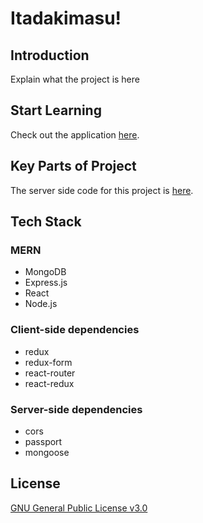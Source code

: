 # Itadakimasu!

## Introduction
Explain what the project is here

## Start Learning
Check out the application [here](https://polar-dawn-64935.herokuapp.com/).

## Key Parts of Project
The server side code for this project is [here](https://github.com/thinkful-ei23/itadakimasu-server).

## Tech Stack

### MERN
* MongoDB
* Express.js
* React
* Node.js

### Client-side dependencies
* redux
* redux-form
* react-router
* react-redux

### Server-side dependencies
* cors
* passport
* mongoose

## License
[GNU General Public License v3.0](https://choosealicense.com/licenses/gpl-3.0/)
